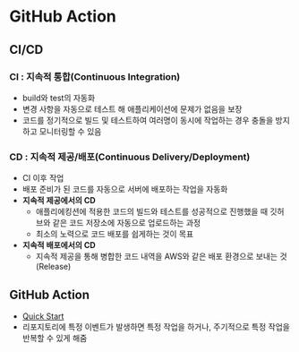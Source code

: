 # GitHub Action
## CI/CD
### CI : 지속적 통합(Continuous Integration)
- build와 test의 자동화
- 변경 사항을 자동으로 테스트 해 애플리케이션에 문제가 없음을 보장
- 코드를 정기적으로 빌드 및 테스트하여 여러명이 동시에 작업하는 경우 충돌을 방지하고 모니터링할 수 있음

### CD : 지속적 제공/배포(Continuous Delivery/Deployment)
- CI 이후 작업
- 배포 준비가 된 코드를 자동으로 서버에 배포하는 작업을 자동화
- **지속적 제공에서의 CD**
  - 애플리에킹션에 적용한 코드의 빌드와 테스트를 성공적으로 진행했을 때 깃허브와 같은 코드 저장소에 자동으로 업로드하는 과정
  - 최소의 노력으로 코드 배포를 쉽게하는 것이 목표
- **지속적 배포에서의 CD**
  - 지속적 제공을 통해 병합한 코드 내역을 AWS와 같은 배포 환경으로 보내는 것(Release)

## GitHub Action
- [Quick Start](https://docs.github.com/ko/actions/quickstart)
- 리포지토리에 특정 이벤트가 발생하면 특정 작업을 하거나, 주기적으로 특정 작업을 반복할 수 있게 해줌